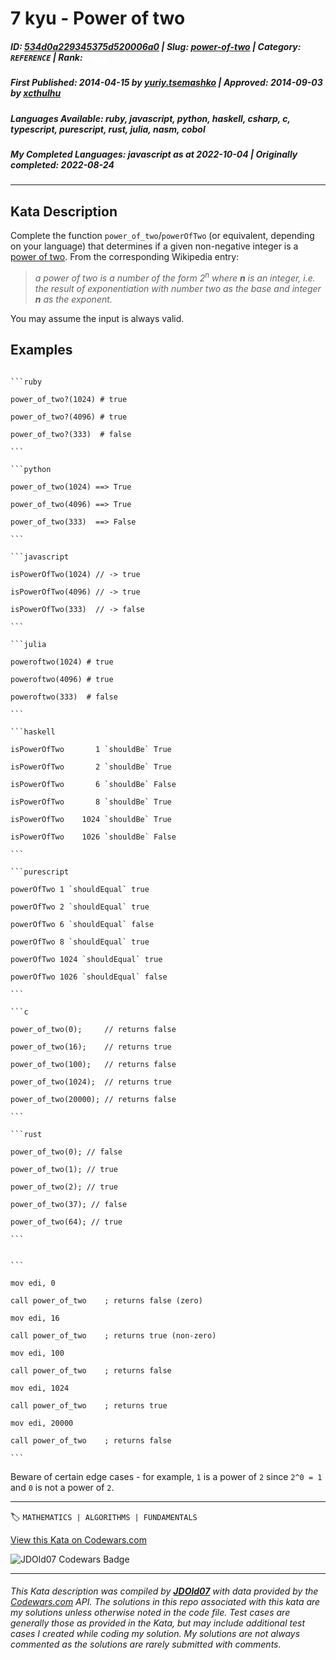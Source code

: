 # 7 kyu - Power of two

##### **ID**: [534d0a229345375d520006a0](https://www.codewars.com/kata/534d0a229345375d520006a0) | **Slug**: [power-of-two](https://www.codewars.com/kata/534d0a229345375d520006a0) | **Category**: `REFERENCE` | **Rank**: <span style="color:white">7 kyu</span>

##### **First Published**: 2014-04-15 ***by*** [yuriy.tsemashko](https://www.codewars.com/users/yuriy.tsemashko) | **Approved**: 2014-09-03 ***by*** [xcthulhu](https://www.codewars.com/users/xcthulhu)

##### **Languages Available**: ruby, javascript, python, haskell, csharp, c, typescript, purescript, rust, julia, nasm, cobol

##### **My Completed Languages**: javascript ***as at*** 2022-10-04 | **Originally completed**: 2022-08-24

---

## Kata Description


Complete the function `power_of_two`/`powerOfTwo` (or equivalent, depending on your language) that determines if a given non-negative integer is a [power of two](https://en.wikipedia.org/wiki/Power_of_two).  From the corresponding Wikipedia entry:



> *a power of two is a number of the form 2<sup>n</sup> where **n** is an integer, i.e. the result of exponentiation with number two as the base and integer **n** as the exponent.*



You may assume the input is always valid.



## Examples



~~~if-not:nasm

```ruby

power_of_two?(1024) # true

power_of_two?(4096) # true

power_of_two?(333)  # false

```

```python

power_of_two(1024) ==> True

power_of_two(4096) ==> True

power_of_two(333)  ==> False

```

```javascript

isPowerOfTwo(1024) // -> true

isPowerOfTwo(4096) // -> true

isPowerOfTwo(333)  // -> false

```

```julia

poweroftwo(1024) # true

poweroftwo(4096) # true

poweroftwo(333)  # false

```

```haskell

isPowerOfTwo       1 `shouldBe` True

isPowerOfTwo       2 `shouldBe` True

isPowerOfTwo       6 `shouldBe` False

isPowerOfTwo       8 `shouldBe` True

isPowerOfTwo    1024 `shouldBe` True

isPowerOfTwo    1026 `shouldBe` False

```

```purescript

powerOfTwo 1 `shouldEqual` true

powerOfTwo 2 `shouldEqual` true

powerOfTwo 6 `shouldEqual` false

powerOfTwo 8 `shouldEqual` true

powerOfTwo 1024 `shouldEqual` true

powerOfTwo 1026 `shouldEqual` false

```

```c

power_of_two(0);     // returns false

power_of_two(16);    // returns true

power_of_two(100);   // returns false

power_of_two(1024);  // returns true

power_of_two(20000); // returns false

```

```rust

power_of_two(0); // false

power_of_two(1); // true

power_of_two(2); // true

power_of_two(37); // false

power_of_two(64); // true

```

~~~

~~~if:nasm

```

mov edi, 0

call power_of_two    ; returns false (zero)

mov edi, 16

call power_of_two    ; returns true (non-zero)

mov edi, 100

call power_of_two    ; returns false

mov edi, 1024

call power_of_two    ; returns true

mov edi, 20000

call power_of_two    ; returns false

```

~~~



Beware of certain edge cases - for example, `1` is a power of `2` since `2^0 = 1` and `0` is not a power of `2`.



---


🏷 `MATHEMATICS | ALGORITHMS | FUNDAMENTALS`


[View this Kata on Codewars.com](https://www.codewars.com/kata/534d0a229345375d520006a0)

![](https://www.codewars.com/users/jdold07/badges/large "JDOld07 Codewars Badge")

---

###### *This Kata description was compiled by [**JDOld07**](https://tpstech.dev) with data provided by the [Codewars.com](https://www.codewars.com) API.  The solutions in this repo associated with this kata are my solutions unless otherwise noted in the code file.  Test cases are generally those as provided in the Kata, but may include additional test cases I created while coding my solution.  My solutions are not always commented as the solutions are rarely submitted with comments.*
